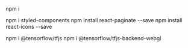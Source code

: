 npm i


npm i styled-components
npm install react-paginate --save
npm install react-icons --save

npm i @tensorflow/tfjs
npm i @tensorflow/tfjs-backend-webgl